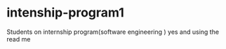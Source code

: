 # intenship-program1
Students on internship program(software engineering ) yes and using the read me
